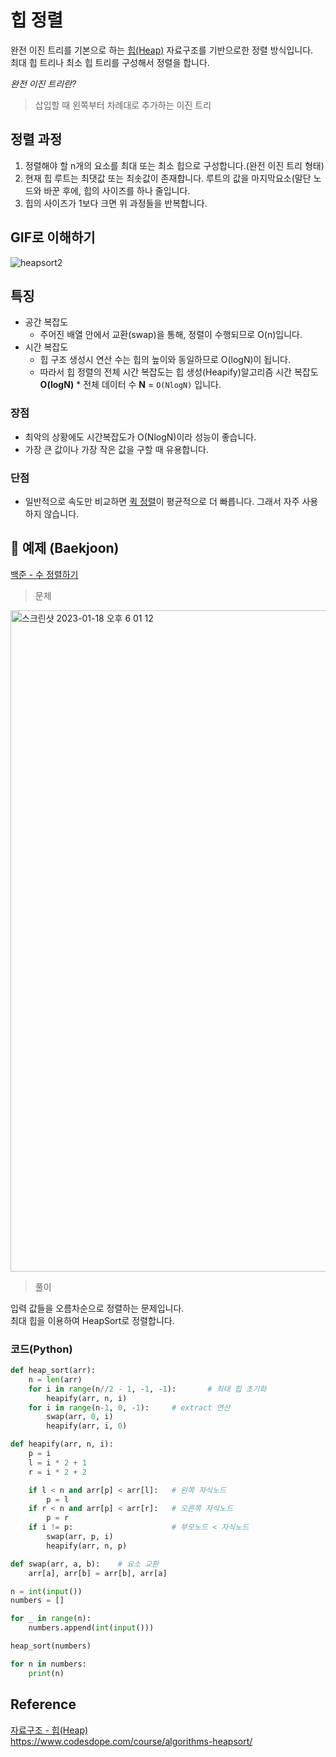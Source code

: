 # 힙 정렬
완전 이진 트리를 기본으로 하는 [힙(Heap)](../Data%20Structure/Heap.md) 자료구조를 기반으로한 정렬 방식입니다.  
최대 힙 트리나 최소 힙 트리를 구성해서 정렬을 합니다.

*완전 이진 트리란?*
> 삽입할 때 왼쪽부터 차례대로 추가하는 이진 트리

## 정렬 과정
1. 정렬해야 할 n개의 요소를 최대 또는 최소 힙으로 구성합니다.(완전 이진 트리 형태)
2. 현재 힙 루트는 최댓값 또는 최솟값이 존재합니다. 루트의 값을 마지막요소(말단 노드와 바꾼 후에, 힙의 사이즈를 하나 줄입니다.
3. 힙의 사이즈가 1보다 크면 위 과정들을 반복합니다.

## GIF로 이해하기
![heapsort2](https://user-images.githubusercontent.com/37105602/214554718-564e9161-2fa6-4ae2-869c-7a1e97db44c5.gif)


## 특징
* 공간 복잡도
    - 주어진 배열 안에서 교환(swap)을 통해, 정렬이 수행되므로 O(n)입니다.
* 시간 복잡도 
    - 힙 구조 생성시 연산 수는 힙의 높이와 동일하므로 O(logN)이 됩니다.
    - 따라서 힙 정렬의 전체 시간 복잡도는 힙 생성(Heapify)알고리즘 시간 복잡도 **O(logN)** * 전체 데이터 수 **N** = `O(NlogN)` 입니다.

### 장점
* 최악의 상황에도 시간복잡도가 O(NlogN)이라 성능이 좋습니다.
* 가장 큰 값이나 가장 작은 값을 구할 때 유용합니다.
### 단점
* 일반적으로 속도만 비교하면 [퀵 정렬](./Quick_Sort.md)이 평균적으로 더 빠릅니다. 그래서 자주 사용하지 않습니다.
## 📌 예제 (Baekjoon)
[백준 - 수 정렬하기](https://www.acmicpc.net/problem/2750)

>문제

<img width="1058" alt="스크린샷 2023-01-18 오후 6 01 12" src="https://user-images.githubusercontent.com/37105602/213128316-d9ee24f1-88c2-4acd-bc3c-4db6ea27511b.png">

>풀이  

입력 값들을 오름차순으로 정렬하는 문제입니다.  
최대 힙을 이용하여 HeapSort로 정렬합니다.
### 코드(Python)
```Python
def heap_sort(arr):
    n = len(arr)
    for i in range(n//2 - 1, -1, -1):       # 최대 힙 초기화
        heapify(arr, n, i)
    for i in range(n-1, 0, -1):     # extract 연산
        swap(arr, 0, i)
        heapify(arr, i, 0)

def heapify(arr, n, i):
    p = i
    l = i * 2 + 1
    r = i * 2 + 2

    if l < n and arr[p] < arr[l]:   # 왼쪽 자식노드
        p = l
    if r < n and arr[p] < arr[r]:   # 오른쪽 자식노드
        p = r 
    if i != p:                      # 부모노드 < 자식노드
        swap(arr, p, i)
        heapify(arr, n, p)

def swap(arr, a, b):    # 요소 교환
    arr[a], arr[b] = arr[b], arr[a]

n = int(input())
numbers = []

for _ in range(n):
    numbers.append(int(input()))

heap_sort(numbers)

for n in numbers:
    print(n)
```

## Reference
[자료구조 - 힙(Heap)](../Data%20Structure/Heap.md)  
https://www.codesdope.com/course/algorithms-heapsort/